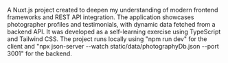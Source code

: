 A Nuxt.js project created to deepen my understanding of modern frontend frameworks and REST API integration. The application showcases photographer profiles and testimonials, with dynamic data fetched from a backend API. It was developed as a self-learning exercise using TypeScript and Tailwind CSS. The project runs locally using "npm run dev" for the client and "npx json-server --watch static/data/photographyDb.json --port 3001" for the backend.
